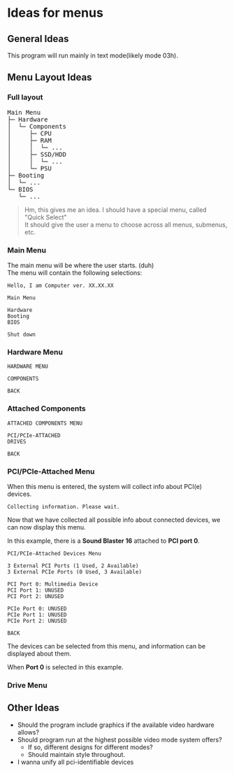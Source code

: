 # Ideas for menus

## General Ideas
This program will run mainly in text mode(likely mode 03h).

## Menu Layout Ideas

### Full layout

<pre>
Main Menu
&#x251C;&#x2500; Hardware
&#x2502;  &#x2514;&#x2500; Components
&#x2502;     &#x251C;&#x2500; CPU
&#x2502;     &#x251C;&#x2500; RAM
&#x2502;     &#x2502;  &#x2514;&#x2500; ...
&#x2502;     &#x251C;&#x2500; SSD/HDD
&#x2502;     &#x2502;  &#x2514;&#x2500; ...
&#x2502;     &#x2514;&#x2500; PSU
&#x251C;&#x2500; Booting
&#x2502;  &#x2514;&#x2500; ...
&#x2514;&#x2500; BIOS
   &#x2514;&#x2500; ...
</pre>

> Hm, this gives me an idea.  I should have a special menu, called "Quick Select"  
> It should give the user a menu to choose across all menus, submenus, etc.

### Main Menu
The main menu will be where the user starts. (duh)  
The menu will contain the following selections:  

    Hello, I am Computer ver. XX.XX.XX

    Main Menu

    Hardware
    Booting
    BIOS

    Shut down

### Hardware Menu
    HARDWARE MENU

    COMPONENTS

    BACK

### Attached Components
    ATTACHED COMPONENTS MENU

    PCI/PCIe-ATTACHED
    DRIVES

    BACK

### PCI/PCIe-Attached Menu
When this menu is entered, the system will collect info about PCI(e) devices.

    Collecting information. Please wait.

Now that we have collected all possible info about connected devices, 
we can now display this menu.

In this example, there is a **Sound Blaster 16** attached to **PCI port 0**.

    PCI/PCIe-Attached Devices Menu
    
    3 External PCI Ports (1 Used, 2 Available)
    3 External PCIe Ports (0 Used, 3 Available)

    PCI Port 0: Multimedia Device
    PCI Port 1: UNUSED
    PCI Port 2: UNUSED

    PCIe Port 0: UNUSED
    PCIe Port 1: UNUSED
    PCIe Port 2: UNUSED

    BACK

The devices can be selected from this menu, and information can be displayed about them.

When **Port 0** is selected in this example.

### Drive Menu

## Other Ideas
* Should the program include graphics if the available video hardware allows?
* Should program run at the highest possible video mode system offers?   
    * If so, different designs for different modes?
    * Should maintain style throughout.
* I wanna unify all pci-identifiable devices